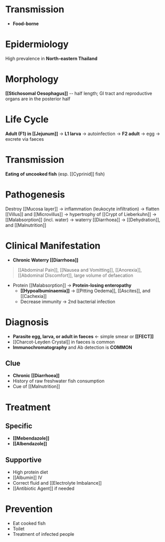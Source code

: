 # Transmission
- **Food-borne**

# Epidermiology
High prevalence in **North-eastern Thailand**

# Morphology
**[[Stichosomal Oesophagus]]** -- half length; GI tract and reproductive organs are in the posterior half

# Life Cycle
**Adult (F1) in [[Jejunum]]** -> **L1 larva** -> autoinfection -> **F2 adult** -> egg -> excrete via faeces

# Transmission
**Eating of uncooked fish** (esp. [[Cyprinid]] fish)

# Pathogenesis
Destroy [[Mucosa layer]] -> inflammation (leukocyte infiltration) -> flatten [[Villus]] and [[Microvillus]] -> hypertrophy of [[Crypt of Lieberkuhn]] -> [[Malabsorption]] (incl. water) -> waterry [[Diarrhoea]] -> [[Dehydration]], and [[Malnutrition]]

# Clinical Manifestation
- **Chronic Waterry [[Diarrhoea]]**
> [[Abdominal Pain]], [[Nausea and Vomitting]], [[Anorexia]], [[Abdominal Discomfort]], large volume of defaecation
- Protein [[Malabsorption]] -> **Protein-losing enteropathy**
	- **[[Hypoalbuminaemia]]** -> [[Pitting Oedema]], [[Ascites]], and [[Cachexia]]
	- Decrease immunity -> 2nd bacterial infection

# Diagnosis
- **Parasite egg, larva, or adult in faeces** <- simple smear or **[[FECT]]**
- [[Charcot-Leyden Crystal]] in faeces is common
- **Immunochromatography** and Ab detection is **COMMON**

## Clue
- **Chronic [[Diarrhoea]]**
- History of raw freshwater fish consumption
- Cue of [[Malnutrition]]

# Treatment
## Specific
- **[[Mebendazole]]**
- **[[Albendazole]]**

## Supportive
- High protein diet
- [[Albumin]] IV
- Correct fluid and [[Electrolyte Imbalance]]
- [[Antibiotic Agent]] if needed

# Prevention
- Eat cooked fish
- Toilet
- Treatment of infected people
































